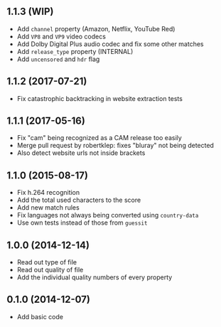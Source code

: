 ## 1.1.3 (WIP)

* Add `channel` property (Amazon, Netflix, YouTube Red)
* Add `VP8` and `VP9` video codecs
* Add Dolby Digital Plus audio codec and fix some other matches
* Add `release_type` property (INTERNAL)
* Add `uncensored` and `hdr` flag

## 1.1.2 (2017-07-21)

* Fix catastrophic backtracking in website extraction tests

## 1.1.1 (2017-05-16)

* Fix "cam" being recognized as a CAM release too easily
* Merge pull request by robertklep: fixes "bluray" not being detected
* Also detect website urls not inside brackets

## 1.1.0 (2015-08-17)

* Fix h.264 recognition
* Add the total used characters to the score
* Add new match rules
* Fix languages not always being converted using `country-data`
* Use own tests instead of those from `guessit`

## 1.0.0 (2014-12-14)

* Read out type of file
* Read out quality of file
* Add the individual quality numbers of every property

## 0.1.0 (2014-12-07)

* Add basic code